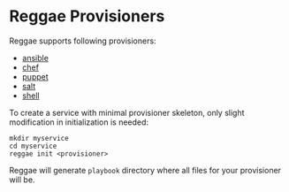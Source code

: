 # Reggae Provisioners

Reggae supports following provisioners:
* [ansible](ansible.md)
* [chef](chef.md)
* [puppet](puppet.md)
* [salt](salt.md)
* [shell](shell.md)

To create a service with minimal provisioner skeleton, only slight modification in initialization is needed:
```
mkdir myservice
cd myservice
reggae init <provisioner>
```
Reggae will generate `playbook` directory where all files for your provisioner will be.
